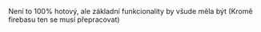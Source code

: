 Není to 100% hotový, ale základní funkcionality by všude měla být (Kromě firebasu ten se musí přepracovat)
